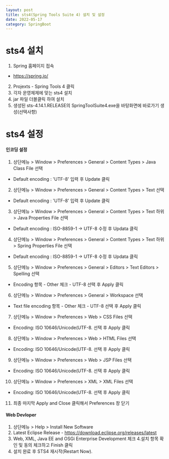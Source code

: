 ```yaml
---
layout: post
title: sts4(Spring Tools Suite 4) 설치 및 설정
date: 2022-05-17
category: SpringBoot
---
```

# sts4 설치
1. Spring 홈페이지 접속
 - https://spring.io/
2. Projexts - Spring Tools 4 클릭
3. 각자 운영체제에 맞는 sts4 설치
4. jar 파일 더블클릭 하여 설치
5. 생성된 sts-4.14.1.RELEASE의 SpringToolSuite4.exe을 바탕화면에 바로가기 생성(선택사항)

# sts4 설정
#### 인코딩 설정
 1. 상단메뉴 > Window > Preferences > General > Content Types > Java Class File 선택                
  - Default encoding : 'UTF-8' 입력 후 Update 클릭                   
 2. 상단메뉴 > Window > Preferences > General > Content Types > Text 선택          
  - Default encoding : 'UTF-8' 입력 후 Update 클릭                
 3. 상단메뉴 > Window > Preferences > General > Content Types > Text 하위 > Java Properties File 선택                    
  - Default encoding : ISO-8859-1 → UTF-8 수정 후 Updata 클릭               
 4. 상단메뉴 > Window > Preferences > General > Content Types > Text 하위 > Spring Properties File 선택             
  - Default encoding : ISO-8859-1 → UTF-8 수정 후 Updata 클릭           
 5. 상단메뉴 > Window > Preferences > General > Editors > Text Editors > Spelling 선택
  - Encoding 항목 - Other 체크 - UTF-8 선택 후 Apply 클릭
 6. 상단메뉴 > Window > Preferences > General > Workspace 선택
  - Text file encoding 항목 - Other 체크 - UTF-8 선택 후 Apply 클릭
 7. 상단메뉴 > Window > Preferences > Web > CSS Files 선택
  - Encoding: ISO 10646/Unicode(UTF-8. 선택 후 Apply 클릭
 8. 상단메뉴 > Window > Preferences > Web > HTML Files 선택
  - Encoding: ISO 10646/Unicode(UTF-8. 선택 후 Apply 클릭
 9. 상단메뉴 > Window > Preferences > Web > JSP Files 선택
  - Encoding: ISO 10646/Unicode(UTF-8. 선택 후 Apply 클릭
 10. 상단메뉴 > Window > Preferences > XML > XML Files 선택
  - Encoding: ISO 10646/Unicode(UTF-8. 선택 후 Apply 클릭
 11. 최종 마지막 Apply and Close 클릭해서 Preferences 창 닫기
 
#### Web Devloper
 1. 상단메뉴 > Help > Install New Software
 2. Latest Eclipse Release - https://download.eclipse.org/releases/latest
 3. Web, XML, Java EE and OSGi Enterprise Development 체크
 4.설치 항목 확인 및 동의 체크하고 Finish 클릭
 5. 설치 완료 후 STS4 재시작(Restart Now).